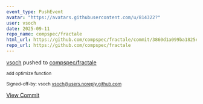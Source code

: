 ```yaml
---
event_type: PushEvent
avatar: "https://avatars.githubusercontent.com/u/814322?"
user: vsoch
date: 2025-09-11
repo_name: compspec/fractale
html_url: https://github.com/compspec/fractale/commit/3860d1a099ba1825ec7b9f467995176525b05294
repo_url: https://github.com/compspec/fractale
---
```


<a href='https://github.com/vsoch' target='_blank'>vsoch</a> pushed to <a href='https://github.com/compspec/fractale' target='_blank'>compspec/fractale</a>

<small>add optimize function

Signed-off-by: vsoch <vsoch@users.noreply.github.com></small>

<a href='https://github.com/compspec/fractale/commit/3860d1a099ba1825ec7b9f467995176525b05294' target='_blank'>View Commit</a>